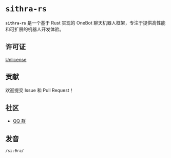 # **`sithra-rs`**

**`sithra-rs`** 是一个基于 Rust 实现的 OneBot 聊天机器人框架，专注于提供高性能和可扩展的机器人开发体验。

## 许可证

[Unlicense](https://github.com/SithraBot/sithra-rs/blob/main/LICENSE)

## 贡献

欢迎提交 Issue 和 Pull Request！

## 社区

- [QQ 群](https://qm.qq.com/q/XtORRK5Ruk)

## 发音

`/siːθrə/`